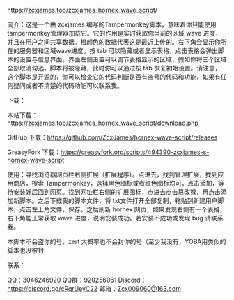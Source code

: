 https://zcxjames.top/zcxjames_hornex_wave_script/

简介：这是一个由 zcxjames 编写的Tampermonkey脚本，意味着你只能使用tampermonkey管理器加载它。它的作用是实时获取你当前的区域 wave 进度，并且在用户之间共享数据。橙颜色的数据代表这是最近上传的。右下角会显示你所在的服务器和区域wave进度。按 tab 可以隐藏或者显示表格，点击表格会弹出脚本的设置与信息界面。界面左侧设置可以调节表格显示的区域，假如你将三个区域全部取消勾选，脚本将被隐藏，此时你可以通过按 tab 恢复初始设置。请注意，这个脚本是开源的，你可以检查它的代码判断是否有盗号的代码和功能，如果有任何疑问或者不清楚的代码功能可以联系我。

下载：

本站下载：https://zcxjames.top/zcxjames_hornex_wave_script/download.php

GitHub 下载：https://github.com/ZcxJames/hornex-wave-script/releases

GreasyFork 下载：https://greasyfork.org/scripts/494390-zcxjames-s-hornex-wave-script

使用：寻找浏览器网页栏右侧扩展（扩展程序）。点进去，找到管理扩展，找到应用商店，搜索 Tampermonkey，选择黑色图标或者红色图标均可，点击添加，等待安装好后回到网页。找到网址栏右侧的扩展图标，点进去点击篡改猴，再点击添加新脚本。之后下载我的脚本文件，将 txt文件打开全部复制，粘贴到新建用户脚本，点击左上角文件，保存。之后刷新 hornex 网页，如果发现右侧有一个表格，右下角能正常获取 wave 进度，说明安装成功。若安装不成功或发现 bug 请联系我。

本脚本不会盗你的号，zert 大概率也不会封你的号（至少我没有，YOBA用类似的脚本也没被封

联系：

QQ：3046246920
QQ群：920256061
Discord：https://discord.gg/cRqrUeyC22
邮箱：Zcx009060@163.com
